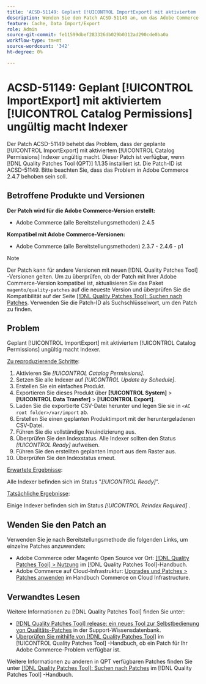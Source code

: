 ```yaml
---
title: 'ACSD-51149: Geplant [!UICONTROL ImportExport] mit aktiviertem [!UICONTROL Catalog Permissions] Invalidierung von Indizes'
description: Wenden Sie den Patch ACSD-51149 an, um das Adobe Commerce-Leistungsproblem zu beheben, bei dem die geplante [!UICONTROL ImportExport] mit aktiviertem [!UICONTROL Catalog Permissions] Indexer ungültig macht.
feature: Cache, Data Import/Export
role: Admin
source-git-commit: fe11599dbef283326db029b0312ad290cde0ba0a
workflow-type: tm+mt
source-wordcount: '342'
ht-degree: 0%

---
```


# ACSD-51149: Geplant [!UICONTROL ImportExport] mit aktiviertem [!UICONTROL Catalog Permissions] ungültig macht Indexer

Der Patch ACSD-51149 behebt das Problem, dass der geplante [!UICONTROL ImportExport] mit aktiviertem [!UICONTROL Catalog Permissions] Indexer ungültig macht. Dieser Patch ist verfügbar, wenn [!DNL Quality Patches Tool (QPT)] 1.1.35 installiert ist. Die Patch-ID ist ACSD-51149. Bitte beachten Sie, dass das Problem in Adobe Commerce 2.4.7 behoben sein soll.

## Betroffene Produkte und Versionen

**Der Patch wird für die Adobe Commerce-Version erstellt:**

* Adobe Commerce (alle Bereitstellungsmethoden) 2.4.5

**Kompatibel mit Adobe Commerce-Versionen:**

* Adobe Commerce (alle Bereitstellungsmethoden) 2.3.7 - 2.4.6 - p1

>[!NOTE]
>
>Der Patch kann für andere Versionen mit neuen [!DNL Quality Patches Tool] -Versionen gelten. Um zu überprüfen, ob der Patch mit Ihrer Adobe Commerce-Version kompatibel ist, aktualisieren Sie das Paket `magento/quality-patches` auf die neueste Version und überprüfen Sie die Kompatibilität auf der Seite [[!DNL Quality Patches Tool]: Suchen nach Patches](https://experienceleague.adobe.com/tools/commerce-quality-patches/index.html). Verwenden Sie die Patch-ID als Suchschlüsselwort, um den Patch zu finden.

## Problem

Geplant [!UICONTROL ImportExport] mit aktiviertem [!UICONTROL Catalog Permissions] ungültig macht Indexer.

<u>Zu reproduzierende Schritte</u>:

1. Aktivieren Sie *[!UICONTROL Catalog Permissions]*.
1. Setzen Sie alle Indexer auf *[!UICONTROL Update by Schedule]*.
1. Erstellen Sie ein einfaches Produkt.
1. Exportieren Sie dieses Produkt über **[!UICONTROL System]** > **[!UICONTROL Data Transfer]** > **[!UICONTROL Export]**.
1. Laden Sie die exportierte CSV-Datei herunter und legen Sie sie in `<AC root folder>/var/import` ab.
1. Erstellen Sie einen geplanten Produktimport mit der heruntergeladenen CSV-Datei.
1. Führen Sie die vollständige Neuindizierung aus.
1. Überprüfen Sie den Indexstatus. Alle Indexer sollten den Status *[!UICONTROL Ready]* aufweisen.
1. Führen Sie den erstellten geplanten Import aus dem Raster aus.
1. Überprüfen Sie den Indexstatus erneut.

<u>Erwartete Ergebnisse</u>:

Alle Indexer befinden sich im Status &quot;*[!UICONTROL Ready]*&quot;.

<u>Tatsächliche Ergebnisse</u>:

Einige Indexer befinden sich im Status *[!UICONTROL Reindex Required]* .

## Wenden Sie den Patch an

Verwenden Sie je nach Bereitstellungsmethode die folgenden Links, um einzelne Patches anzuwenden:

* Adobe Commerce oder Magento Open Source vor Ort: [[!DNL Quality Patches Tool] > Nutzung](/help/tools/quality-patches-tool/usage.md) im [!DNL Quality Patches Tool]-Handbuch.
* Adobe Commerce auf Cloud-Infrastruktur: [Upgrades und Patches > Patches anwenden](https://experienceleague.adobe.com/docs/commerce-cloud-service/user-guide/develop/upgrade/apply-patches.html) im Handbuch Commerce on Cloud Infrastructure.

## Verwandtes Lesen

Weitere Informationen zu [!DNL Quality Patches Tool] finden Sie unter:

* [[!DNL Quality Patches Tool] release: ein neues Tool zur Selbstbedienung von Qualitäts-Patches](https://experienceleague.adobe.com/en/docs/commerce-knowledge-base/kb/announcements/commerce-announcements/magento-quality-patches-released-new-tool-to-self-serve-quality-patches) in der Support-Wissensdatenbank.
* [Überprüfen Sie mithilfe von  [!DNL Quality Patches Tool]](/help/tools/quality-patches-tool/patches-available-in-qpt/check-patch-for-magento-issue-with-magento-quality-patches.md) im [!UICONTROL Quality Patches Tool] -Handbuch, ob ein Patch für Ihr Adobe Commerce-Problem verfügbar ist.


Weitere Informationen zu anderen in QPT verfügbaren Patches finden Sie unter [[!DNL Quality Patches Tool]: Suchen nach Patches](https://experienceleague.adobe.com/tools/commerce-quality-patches/index.html) im [!DNL Quality Patches Tool] -Handbuch.
